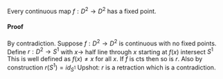 Every continuous map $f:D^2\to D^2$ has a fixed point.
#### Proof
By contradiction.
Suppose $f:D^2\to D^2$ is continuous with no fixed points.
Define $r:D^2\to S^1$ 
with $x\to$ half line through $x$ starting at $f(x)$ intersect $S^1$
This is well defined as $f(x)\neq x$ for all $x$.
If $f$ is cts then so is $r$.
Also by construction $r(S^1)=id_{S^1}$
Upshot: $r$ is a retraction which is a contradiction.
